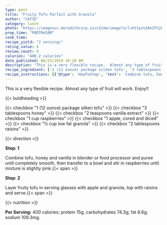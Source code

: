 ```yaml
---
type: post
title: "Fruity Tofu Parfait with Granola"
author: "CATIE"
category: lunch
photo: "https://imagesvc.meredithcorp.io/v3/mm/image?url=https%3A%2F%2Fimages.media-allrecipes.com%2Fuserphotos%2F200740.jpg"
prep_time: "P0DT0H10M"
cook_time: 
recipe_yield: "2 servings"
rating_value: 4
review_count: 9
calories: "400.2 calories"
date_published: 06/25/2019 10:10 AM
description: "This is a very flexible recipe.  Almost any type of fruit will work.  Enjoy!!"
recipe_ingredient: ['1 (12 ounce) package silken tofu', '3 tablespoons honey', '2 teaspoons vanilla extract', '1 cup raspberries', '1 apple, cored and diced', '½ cup low fat granola', '2 tablespoons raisins']
recipe_instructions: [{'@type': 'HowToStep', 'text': 'Combine tofu, honey and vanilla in blender or food processor and puree until completely smooth, then transfer to a bowl and stir in raspberries until mixture is slightly pink.\n'}, {'@type': 'HowToStep', 'text': 'Layer fruity tofu in serving glasses with apple and granola, top with raisins and serve.\n'}]
---
```


This is a very flexible recipe.  Almost any type of fruit will work.  Enjoy!! 

{{< boldheading >}}

{{< checkbox "1 (12 ounce) package silken tofu" >}}
{{< checkbox "3 tablespoons honey" >}}
{{< checkbox "2 teaspoons vanilla extract" >}}
{{< checkbox "1 cup raspberries" >}}
{{< checkbox "1  apple, cored and diced" >}}
{{< checkbox "½ cup low fat granola" >}}
{{< checkbox "2 tablespoons raisins" >}}


{{< direction >}}

**Step: 1**

Combine tofu, honey and vanilla in blender or food processor and puree until completely smooth, then transfer to a bowl and stir in raspberries until mixture is slightly pink.{{< span >}}

**Step: 2**

Layer fruity tofu in serving glasses with apple and granola, top with raisins and serve.{{< span >}}

{{< nutrition >}}

**Per Serving:** 400 calories; protein 15g; carbohydrates 74.3g; fat 6.6g; sodium 109.3mg.